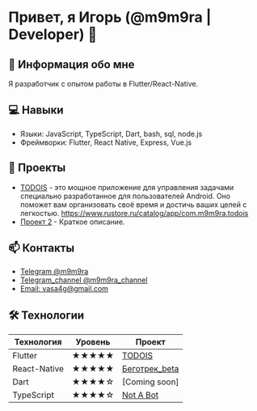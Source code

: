 # Привет, я Игорь (@m9m9ra | Developer) 👋

## 🚀 Информация обо мне
Я разработчик с опытом работы в Flutter/React-Native.

## 💻 Навыки
- Языки: JavaScript, TypeScript, Dart, bash, sql, node.js
- Фреймворки: Flutter, React Native, Express, Vue.js

## 📂 Проекты
- [TODOIS](https://www.rustore.ru/catalog/app/com.m9m9ra.todois) - 
  это мощное приложение для управления задачами
  специально разработанное для пользователей Android. 
  Оно поможет вам организовать своё время и достичь ваших целей с легкостью.
  https://www.rustore.ru/catalog/app/com.m9m9ra.todois
- [Проект 2](https://github.com/ваш-логин/project2) - Краткое описание.

## 📫 Контакты
- [Telegram @m9m9ra](https://t.me/m9m9ra)
- [Telegram_channel @m9m9ra_channel](https://t.me/m9m9ra_channel)
- [Email: vasa4g@gmail.com](mailto:vasa4g@gmail.com)

## 🛠 Технологии

| Технология   | Уровень      | Проект       |
|--------------|--------------|--------------|
| Flutter      | ★★★★★        | [TODOIS](https://www.rustore.ru/catalog/app/com.m9m9ra.todois) |
| React-Native | ★★★★★        | [Беготрек_beta](https://github.com/m9m9ra/RN-running-mobile/tree/v0.0.5) |
| Dart         | ★★★★☆        | [Coming soon]|
| TypeScript   | ★★★★☆        | [Not A Bot](https://github.com/m9m9ra/not-a-bot) |


<!---
m9m9ra/m9m9ra is a ✨ special ✨ repository because its `README.md` (this file) appears on your GitHub profile.
You can click the Preview link to take a look at your changes.
--->

